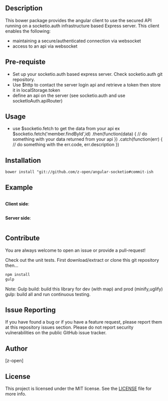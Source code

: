 
## Description
This bower package provides the angular client to use the secured API running on a socketio.auth infrastructure based Express server.
This client enables the following:
- maintaining a secure/authenticated connection via websocket 
- access to an api via websocket


## Pre-requiste
- Set up your socketio.auth based express server. Check socketio.auth git repository.
- Use $http to contact the server login api and retrieve a token then store it in localStorage.token
- define an api on the server (see socketio.auth and use socketIoAuth.apiRouter)

## Usage
- use $socketio.fetch to get the data from your api
ex
$socketio.fetch('member.findById',id)
.then(function(data) {
    // do something with your data returned from your api
    })
.catch(function(err) {
    // do something with the err.code, err.description
    })
    

## Installation

```
bower install "git://github.com/z-open/angular-socketio#commit-ish
```


## Example 
```javascript
```

__Client side__:

```javascript
```
__Server side__:
```javascript
```



## Contribute

You are always welcome to open an issue or provide a pull-request!

Check out the unit tests.
First download/extract or clone this git repository then...
```bash
npm install
gulp
```
Note:
Gulp build: build this library for dev (with map) and prod (minify,uglify)
gulp: build all and run continuous testing.
## Issue Reporting


If you have found a bug or if you have a feature request, please report them at this repository issues section. Please do not report security vulnerabilities on the public GitHub issue tracker. 

## Author

[z-open]

## License

This project is licensed under the MIT license. See the [LICENSE](LICENSE) file for more info.
